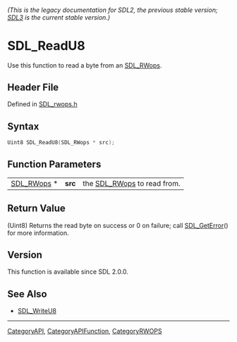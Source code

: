 ###### (This is the legacy documentation for SDL2, the previous stable version; [SDL3](https://wiki.libsdl.org/SDL3/) is the current stable version.)
# SDL_ReadU8

Use this function to read a byte from an [SDL_RWops](SDL_RWops).

## Header File

Defined in [SDL_rwops.h](https://github.com/libsdl-org/SDL/blob/SDL2/include/SDL_rwops.h)

## Syntax

```c
Uint8 SDL_ReadU8(SDL_RWops * src);
```

## Function Parameters

|                          |         |                                          |
| ------------------------ | ------- | ---------------------------------------- |
| [SDL_RWops](SDL_RWops) * | **src** | the [SDL_RWops](SDL_RWops) to read from. |

## Return Value

(Uint8) Returns the read byte on success or 0 on failure; call
[SDL_GetError](SDL_GetError)() for more information.

## Version

This function is available since SDL 2.0.0.

## See Also

- [SDL_WriteU8](SDL_WriteU8)

----
[CategoryAPI](CategoryAPI), [CategoryAPIFunction](CategoryAPIFunction), [CategoryRWOPS](CategoryRWOPS)

